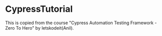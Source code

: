 # CypressTutorial
This is copied from the course "Cypress Automation Testing Framework - Zero To Hero" by letskodeit(Anil).
